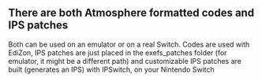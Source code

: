 ## There are both Atmosphere formatted codes and IPS patches

Both can be used on an emulator or on a real Switch. Codes are used with EdiZon, IPS patches are just placed in the exefs_patches folder (for emulator, it might be a different path) and customizable IPS patches are built (generates an IPS) with IPSwitch, on your Nintendo Switch